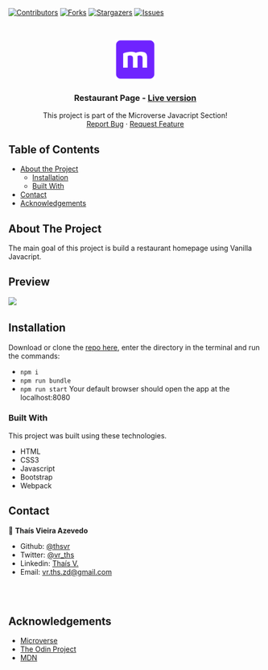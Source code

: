 [![Contributors][contributors-shield]][contributors-url]
[![Forks][forks-shield]][forks-url]
[![Stargazers][stars-shield]][stars-url]
[![Issues][issues-shield]][issues-url]

<!-- PROJECT LOGO -->
<br />
<p align="center">
  <a href="https://github.com/thsvr/restaurant-page">
    <img src="public/img/mLogo.png" alt="Logo" width="80" height="80">
  </a>

  <h3 align="center">Restaurant Page -
  <a href='https://rawcdn.githack.com/thsvr/restaurant-page/6707d2fd29eb3f971bf208cabab1156cc3c08a4e/dist/index.html'> Live version</a></h3>

  <p align="center">
    This project is part of the Microverse Javacript Section!
    <br />
    <a href="https://github.com/thsvr/restaurant-page/issues">Report Bug</a>
    ·
    <a href="https://github.com/thsvr/restaurant-page/issues">Request Feature</a>
  </p>
</p>

<!-- TABLE OF CONTENTS -->

## Table of Contents

- [About the Project](#about-the-project)
  - [Installation](#installation)
  - [Built With](#built-with)
- [Contact](#contact)
- [Acknowledgements](#acknowledgements)

<!-- ABOUT THE PROJECT -->

## About The Project

The main goal of this project is build a restaurant homepage using  Vanilla Javacript.

## Preview

![](chocolate-page.gif)

<!-- <div align="center">
  <img src="public/img/screenshot.png" width="800">
</div> -->

<!-- ABOUT THE PROJECT -->

## Installation

Download or clone the [repo here](https://github.com/thsvr/restaurant-page), enter the directory in the terminal and run the commands:

- `npm i`
- `npm run bundle`
- `npm run start`
  Your default browser should open the app at the localhost:8080
### Built With

This project was built using these technologies.

- HTML
- CSS3
- Javascript
- Bootstrap
- Webpack

<!-- CONTACT -->

## Contact

👤 **Thaís Vieira Azevedo**

- Github: [@thsvr](https://github.com/thsvr)
- Twitter: [@vr_ths](https://twitter.com/vr_ths)
- Linkedin: [Thaís V.](https://www.linkedin.com/in/vr-ths-zd/)
- Email: [vr.ths.zd@gmail.com](vr.ths.zd@gmail.com)

<br />
<br />

<!-- ACKNOWLEDGEMENTS -->

## Acknowledgements

- [Microverse](https://www.microverse.org/)
- [The Odin Project](https://www.theodinproject.com/)
- [MDN](https://developer.mozilla.org/en-US/docs/Web/JavaScript)

<!-- MARKDOWN LINKS & IMAGES -->
<!-- https://www.markdownguide.org/basic-syntax/#reference-style-links -->

[contributors-shield]: https://img.shields.io/github/contributors/thsvr/restaurant-page.svg?style=flat-square
[contributors-url]: https://github.com/thsvr/restaurant-page/graphs/contributors
[forks-shield]: https://img.shields.io/github/forks/thsvr/restaurant-page.svg?style=flat-square
[forks-url]: https://github.com/thsvr/restaurant-page/network/members
[stars-shield]: https://img.shields.io/github/stars/thsvr/restaurant-page.svg?style=flat-square
[stars-url]: https://github.com/thsvr/restaurant-page/stargazers
[issues-shield]: https://img.shields.io/github/issues/thsvr/restaurant-page.svg?style=flat-square
[issues-url]: https://github.com/thsvr/restaurant-page
[product-screenshot]: img/screenshot.PNG
